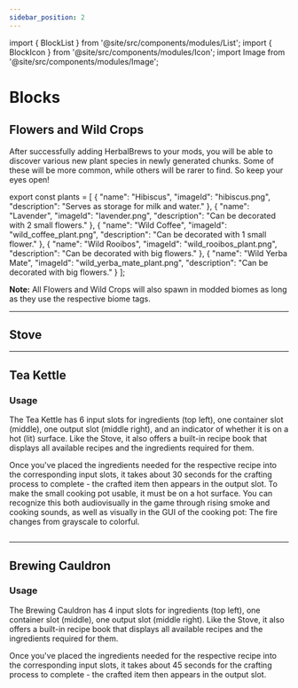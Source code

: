 ```yaml
---
sidebar_position: 2
---
```


import { BlockList } from '@site/src/components/modules/List';
import { BlockIcon } from '@site/src/components/modules/Icon';
import Image from '@site/src/components/modules/Image';


# Blocks

## Flowers and Wild Crops
After successfully adding HerbalBrews to your mods, you will be able to discover various new plant species in newly generated chunks. Some of these will be more common, while others will be rarer to find. So keep your eyes open!

<BlockList modId="herbalbrews" list={plants} />

export const plants = [
{
"name": "Hibiscus",
"imageId": "hibiscus.png",
"description": "Serves as storage for milk and water."
},
{
"name": "Lavender",
"imageId": "lavender.png",
"description": "Can be decorated with 2 small flowers."
},
{
"name": "Wild Coffee",
"imageId": "wild_coffee_plant.png",
"description": "Can be decorated with 1 small flower."
},
{
"name": "Wild Rooibos",
"imageId": "wild_rooibos_plant.png",
"description": "Can be decorated with big flowers."
},
{
"name": "Wild Yerba Mate",
"imageId": "wild_yerba_mate_plant.png",
"description": "Can be decorated with big flowers."
}
];

**Note:** All Flowers and Wild Crops will also spawn in modded biomes as long as they use the respective biome tags.

***

## Stove
<BlockIcon modId="herbalbrews" imageId="stove.png" description="Used for heating up your Tea Kettle." />

***

## Tea Kettle
<BlockIcon modId="herbalbrews" imageId="copper_tea_kettle.png" description="The Tea Kettle is your primary crafting station for making Tea and Coffee." />

### Usage
The Tea Kettle has 6 input slots for ingredients (top left), one container slot (middle), one output slot (middle right), and an indicator of whether it is on a hot (lit) surface. Like the Stove, it also offers a built-in recipe book that displays all available recipes and the ingredients required for them.

Once you've placed the ingredients needed for the respective recipe into the corresponding input slots, it takes about 30 seconds for the crafting process to complete - the crafted item then appears in the output slot. To make the small cooking pot usable, it must be on a hot surface. You can recognize this both audiovisually in the game through rising smoke and cooking sounds, as well as visually in the GUI of the cooking pot: The fire changes from grayscale to colorful.

<Image modId="herbalbrews" imageId="tea_kettle_gui.png" align="center" />

***

## Brewing Cauldron
<BlockIcon modId="herbalbrews" imageId="cauldron.png" description="The Brewing Cauldron is your primary crafting station for making Flasks and Potions." />

### Usage
The Brewing Cauldron has 4 input slots for ingredients (top left), one container slot (middle), one output slot (middle right). Like the Stove, it also offers a built-in recipe book that displays all available recipes and the ingredients required for them.

Once you've placed the ingredients needed for the respective recipe into the corresponding input slots, it takes about 45 seconds for the crafting process to complete - the crafted item then appears in the output slot.

<Image modId="herbalbrews" imageId="brewing_cauldron_gui.png" align="center" />
